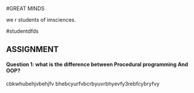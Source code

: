 
#GREAT MINDS

we r students of imsciences.





#studentdfds





## ASSIGNMENT 

#### Question 1: what is the difference between Procedural programming And OOP?

cbkwhubehjvbehjfv bhebcyurfvbcrbyuvrbhyevfy3rebfcybryfvy